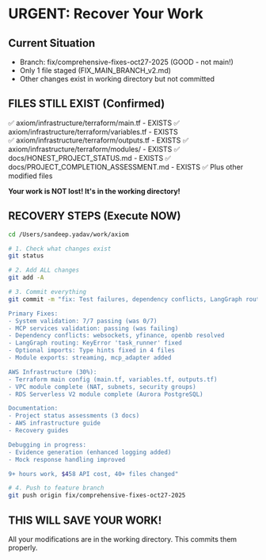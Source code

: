 # URGENT: Recover Your Work

## Current Situation
- Branch: fix/comprehensive-fixes-oct27-2025 (GOOD - not main!)
- Only 1 file staged (FIX_MAIN_BRANCH_v2.md)
- Other changes exist in working directory but not committed

## FILES STILL EXIST (Confirmed)
✅ axiom/infrastructure/terraform/main.tf - EXISTS
✅ axiom/infrastructure/terraform/variables.tf - EXISTS  
✅ axiom/infrastructure/terraform/outputs.tf - EXISTS
✅ axiom/infrastructure/terraform/modules/ - EXISTS
✅ docs/HONEST_PROJECT_STATUS.md - EXISTS
✅ docs/PROJECT_COMPLETION_ASSESSMENT.md - EXISTS
✅ Plus other modified files

**Your work is NOT lost! It's in the working directory!**

## RECOVERY STEPS (Execute NOW)

```bash
cd /Users/sandeep.yadav/work/axiom

# 1. Check what changes exist
git status

# 2. Add ALL changes
git add -A

# 3. Commit everything  
git commit -m "fix: Test failures, dependency conflicts, LangGraph routing, AWS Terraform foundation

Primary Fixes:
- System validation: 7/7 passing (was 0/7)
- MCP services validation: passing (was failing)
- Dependency conflicts: websockets, yfinance, openbb resolved
- LangGraph routing: KeyError 'task_runner' fixed
- Optional imports: Type hints fixed in 4 files
- Module exports: streaming, mcp_adapter added

AWS Infrastructure (30%):
- Terraform main config (main.tf, variables.tf, outputs.tf)
- VPC module complete (NAT, subnets, security groups)
- RDS Serverless V2 module complete (Aurora PostgreSQL)

Documentation:
- Project status assessments (3 docs)
- AWS infrastructure guide
- Recovery guides

Debugging in progress:
- Evidence generation (enhanced logging added)
- Mock response handling improved

9+ hours work, $458 API cost, 40+ files changed"

# 4. Push to feature branch
git push origin fix/comprehensive-fixes-oct27-2025
```

## THIS WILL SAVE YOUR WORK!

All your modifications are in the working directory. This commits them properly.